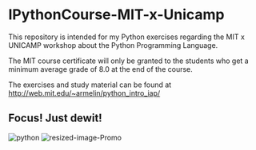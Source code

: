 # IPythonCourse-MIT-x-Unicamp

This repository is intended for my Python exercises regarding the MIT x UNICAMP workshop about the Python Programming Language. 

The MIT course certificate will only be granted to the students who get a minimum average grade of 8.0 at the end of the course.

The exercises and study material can be found at http://web.mit.edu/~armelin/python_intro_iap/ 
## Focus! Just dewit!


![python](https://user-images.githubusercontent.com/26651389/106839477-0ffb3a80-667d-11eb-994b-1f90a8dd2caf.jpg)
![resized-image-Promo](https://user-images.githubusercontent.com/26651389/108149504-c285c100-70b1-11eb-8387-f604a8b27d46.jpeg)
